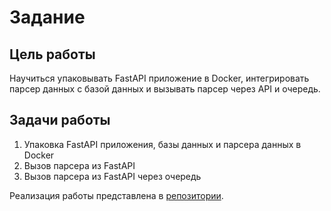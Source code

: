 # Задание

## Цель работы
Научиться упаковывать FastAPI приложение в Docker, интегрировать парсер данных с базой данных и вызывать парсер через API и очередь.

## Задачи работы
1. Упаковка FastAPI приложения, базы данных и парсера данных в Docker
2. Вызов парсера из FastAPI
3. Вызов парсера из FastAPI через очередь

Реализация работы представлена в [репозитории](https://github.com/tommmatojuice/ITMO_ICT_WebDevelopment_tools_2023-2024/tree/laba_3).
